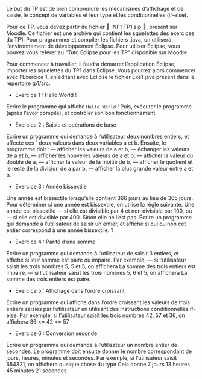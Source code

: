 Le but du TP est de bien comprendre les mécanismes d’affichage et de saisie, le concept
de variables et leur type et les conditionnelles (if-else).

Pour ce TP, vous devez partir du fichier  INF1 TP1.zip , présent sur Moodle. Ce
fichier est une archive qui contient les squelettes des exercices du TP1.
Pour programmer et compiler les fichiers .java, on utilisera l’environnement de
développement Eclipse. Pour utiliser Eclipse, vous pouvez vous référer au ”Tuto Eclipse
pour les TP” disponible sur Moodle.

Pour commencer à travailler, il faudra démarrer l’application Eclipse, importer les
squelettes du TP1 dans Eclipse. Vous pourrez alors commencer avec l’Exercice 1, en
éditant avec Eclipse le fichier Exe1.java présent dans le répertoire tp1/src.


* Exercice 1 : Hello World !

Écrire le programme qui affiche `Hello World` ! Puis, exécuter le programme (après
l’avoir compilé), et contrôler son bon fonctionnement.


* Exercice 2 : Saisie et opérations de base

Écrire un programme qui demande à l’utilisateur deux nombres entiers, et affecte ces ´
deux valeurs dans deux variables a et b. Ensuite, le programme doit :
— afficher les valeurs de a et b,
— échanger les valeurs de a et b,
— afficher les nouvelles valeurs de a et b,
— afficher la valeur du double de a,
— afficher la valeur de la moitié de b,
— afficher le quotient et le reste de la division de a par b,
— afficher la plus grande valeur entre a et b.


* Exercice 3 : Année bissextile

Une année est bissextile lorsqu’elle contient 366 jours au lieu de 365 jours. Pour
déterminer si une année est bissextile, on utilise la règle suivante. Une année est bissextile
— si elle est divisible par 4 et non divisible par 100, ou
— si elle est divisible par 400.
Sinon elle ne l’est pas. Écrire un programme qui demande à l’utilisateur de saisir un
entier, et affiche si oui ou non cet entier correspond à une année bissextile.
1


* Exercice 4 : Parité d’une somme

Écrire un programme qui demande à l’utilisateur de saisir 3 entiers, et affiche si leur
somme est paire ou impaire. Par exemple,
— si l’utilisateur saisit les trois nombres 5, 5 et 5, on affichera
La somme des trois entiers est impaire.
— si l’utilisateur saisit les trois nombres 5, 6 et 5, on affichera
La somme des trois entiers est paire.


* Exercice 5 : Affichage dans l’ordre croissant

Écrire un programme qui affiche dans l’ordre croissant les valeurs de trois entiers saisies
par l’utilisateur en utilisant des instructions conditionnelles if-else. Par exemple,
si l’utilisateur saisit les trois nombres 42, 57 et 36, on affichera
36 <= 42 <= 57


* Exercice 6 : Conversion seconde

Écrire un programme qui demande à l’utilisateur un nombre entier de secondes. Le
programme doit ensuite donner le nombre correspondant de jours, heures, minutes et
secondes. Par exemple, si l’utilisateur saisit 654321, on affichera quelque chose du type
Cela donne 7 jours 13 heures 45 minutes 21 secondes